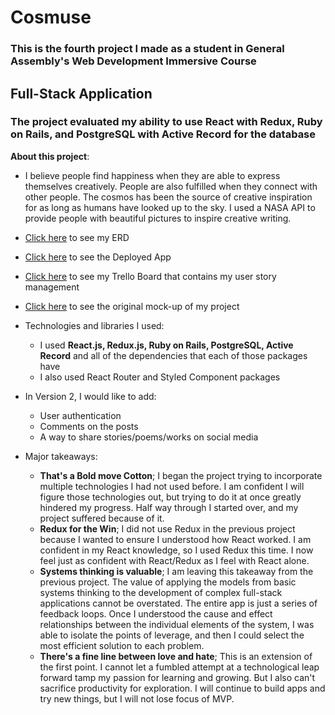 # Cosmuse

### This is the fourth project I made as a student in General Assembly's Web Development Immersive Course

## Full-Stack Application

### The project evaluated my ability to use React with Redux, Ruby on Rails, and PostgreSQL with Active Record for the database

**About this project**:
  - I believe people find happiness when they are able to express themselves creatively. People are also fulfilled when they connect with other people. The cosmos has been the source of creative inspiration for as long as humans have looked up to the sky. I used a NASA API to provide people with beautiful pictures to inspire creative writing.
  - [Click here](/Cosmuse_ERD.pdf) to see my ERD
  - [Click here](https://cosmuse-deux.herokuapp.com/) to see the Deployed App
  - [Click here](https://trello.com/b/LPZCC52k/jacksonwdifourthproject) to see my Trello Board that contains my user story management
  - [Click here](https://www.figma.com/file/c4oNcZMsBKwhMeAYtTmoqosX/Cosmuse) to see the original mock-up of my project
  - Technologies and libraries I used:
    - I used **React.js, Redux.js, Ruby on Rails, PostgreSQL, Active Record** and all of the dependencies that each of those packages have
    - I also used React Router and Styled Component packages
  - In Version 2, I would like to add:
    - User authentication
    - Comments on the posts
    - A way to share stories/poems/works on social media

  - Major takeaways:
    - **That's a Bold move Cotton**; I began the project trying to incorporate multiple technologies I had not used before. I am confident I will figure those technologies out, but trying to do it at once greatly hindered my progress. Half way through I started over, and my project suffered because of it. 
    - **Redux for the Win**; I did not use Redux in the previous project because I wanted to ensure I understood how React worked. I am confident in my React knowledge, so I used Redux this time. I now feel just as confident with React/Redux as I feel with React alone.
    - **Systems thinking is valuable**; I am leaving this takeaway from the previous project. The value of applying the models from basic systems thinking to the development of complex full-stack applications cannot be overstated. The entire app is just a series of feedback loops. Once I understood the cause and effect relationships between the individual elements of the system, I was able to isolate the points of leverage, and then I could select the most efficient solution to each problem. 
    - **There's a fine line between love and hate**; This is an extension of the first point. I cannot let a fumbled attempt at a technological leap forward tamp my passion for learning and growing. But I also can't sacrifice productivity for exploration. I will continue to build apps and try new things, but I will not lose focus of MVP.
    
